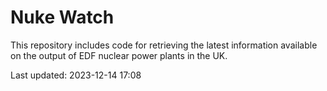 # Nuke Watch

This repository includes code for retrieving the latest information available on the output of EDF nuclear power plants in the UK.

Last updated: 2023-12-14 17:08